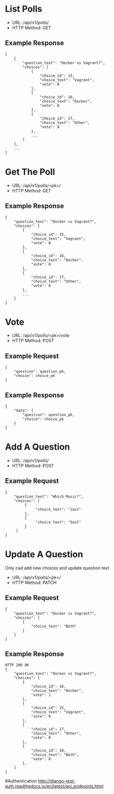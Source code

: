 # List Polls

 * URL: /api/v1/polls/
 * HTTP Method: GET
 
## Example Response

    [
	    {
	        "question_text": "Docker vs Vagrant?",
	        "choices": [
	            {
	                "choice_id": 15,
	                "choice_text": "Vagrant",
	                "vote": 0
	            },
	            {
	                "choice_id": 16,
	                "choice_text": "Docker",
	                "vote": 0
	            },
	            {
	                "choice_id": 17,
	                "choice_text": "Other",
	                "vote": 0
	            },
	            ...
	        ]
	    },  
	    ...
	]

# Get The Poll

 * URL: /api/v1/polls/\<pk\>/
 * HTTP Method: GET
 
## Example Response

    {
	    "question_text": "Docker vs Vagrant?",
	    "choices": [
	        {
	            "choice_id": 15,
	            "choice_text": "Vagrant",
	            "vote": 0
	        },
	        {
	            "choice_id": 16,
	            "choice_text": "Docker",
	            "vote": 0
	        },
	        {
	            "choice_id": 17,
	            "choice_text": "Other",
	            "vote": 0
	        },
	        ...
	    ]
	}
    
# Vote

 * URL: /api/v1/polls/\<pk\>/vote
 * HTTP Method: POST
 
## Example Request

    {
	    "question": question_pk,
	    "choice": choice_pk
	}
    
## Example Response

    {
	    "data": {
	        "question": question_pk,
	        "choice": choice_pk
	    }
	}

# Add A Question

 * URL: /api/v1/polls/
 * HTTP Method: POST

## Example Request

	{
	    "question_text": "Which Music?",
	    "choices": [
	         {
	              "choice_text": "Jazz"
	         },
	         {
	              "choice_text": "Soul"
	         }
	     ]
	}

    
# Update A Question

Only cad add new choices and update question text

 * URL: /api/v1/polls/\<pk\>/
 * HTTP Method: PATCH
 
## Example Request

    {
	    "question_text": "Docker vs Vagrant?",
	    "choices": [
	        {
	            "choice_text": "Both"
	        }
	    ]
	}
    
## Example Response

    HTTP 200 OK
    {
	    "question_text": "Docker vs Vagrant?",
	    "choices": [
	        {
	            "choice_id": 16,
	            "choice_text": "Docker",
	            "vote": 1
	        },
	        {
	            "choice_id": 15,
	            "choice_text": "Vagrant",
	            "vote": 0
	        },
	        {
	            "choice_id": 17,
	            "choice_text": "Other",
	            "vote": 0
	        },
			{
	            "choice_id": 18,
	            "choice_text": "Both",
	            "vote": 0
	        },
	    ]
	}

#Authentication
http://django-rest-auth.readthedocs.io/en/latest/api_endpoints.html

